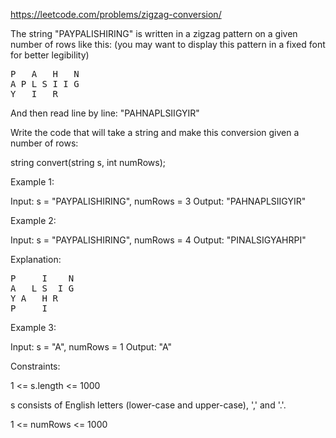 https://leetcode.com/problems/zigzag-conversion/

The string "PAYPALISHIRING" is written in a zigzag pattern on a given number of rows like this: (you may want to display this pattern in a fixed font for better legibility)
<pre>
P   A   H   N
A P L S I I G
Y   I   R
</pre>
And then read line by line: "PAHNAPLSIIGYIR"

Write the code that will take a string and make this conversion given a number of rows:

string convert(string s, int numRows);


Example 1:

Input: s = "PAYPALISHIRING", numRows = 3
Output: "PAHNAPLSIIGYIR"

Example 2:

Input: s = "PAYPALISHIRING", numRows = 4
Output: "PINALSIGYAHRPI"

Explanation:
<pre>
P     I    N
A   L S  I G
Y A   H R
P     I
</pre>

Example 3:

Input: s = "A", numRows = 1
Output: "A"


Constraints:

1 <= s.length <= 1000

s consists of English letters (lower-case and upper-case), ',' and '.'.

1 <= numRows <= 1000